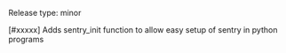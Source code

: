 Release type: minor

[#xxxxx] Adds sentry_init function to allow easy setup of sentry in python programs
